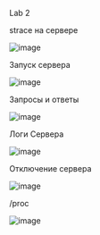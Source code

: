 Lab 2

strace на сервере

![image](https://github.com/user-attachments/assets/e9f8b9d6-4938-483b-9c82-f94204071e68)


Запуск сервера

![image](https://github.com/user-attachments/assets/894dd855-d058-4ac3-b184-16ae45a88097)


Запросы и ответы

![image](https://github.com/user-attachments/assets/5c5252d6-0519-48a0-96ee-9ac0fb856928)


Логи Сервера 

![image](https://github.com/user-attachments/assets/e97d79fa-462c-45d9-8f5a-1179d595ff5c)


Отключение сервера

![image](https://github.com/user-attachments/assets/a7981fd7-a3ae-4112-be3a-6d91b85f99ee)


/proc

![image](https://github.com/user-attachments/assets/674f3bb8-5863-4399-8cee-717a0af10657)

